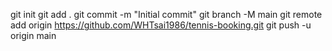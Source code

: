 git init
git add .
git commit -m "Initial commit"
git branch -M main
git remote add origin https://github.com/WHTsai1986/tennis-booking.git
git push -u origin main
